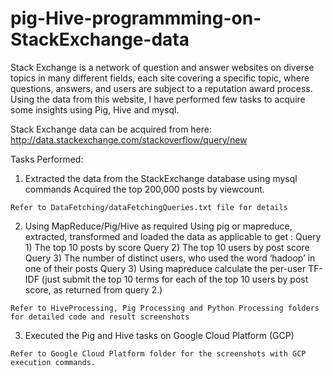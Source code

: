 # pig-Hive-programmming-on-StackExchange-data

Stack Exchange is a network of question and answer websites on diverse topics in many different fields, each site covering a specific topic, where questions, answers, and users are subject to a reputation award process. Using the data from this website, I have performed few tasks to acquire some insights using Pig, Hive and mysql.

Stack Exchange data can be acquired from here:
http://data.stackexchange.com/stackoverflow/query/new


Tasks Performed:

  1. Extracted the data from the StackExchange database using mysql commands
    Acquired the top 200,000 posts by viewcount. 
    
    Refer to DataFetching/dataFetchingQueries.txt file for details

  2. Using MapReduce/Pig/Hive as required
    Using pig or mapreduce, extracted, transformed and loaded the data as applicable to get : 
      Query 1) The top 10 posts by score
      Query 2) The top 10 users by post score
      Query 3) The number of distinct users, who used the word ‘hadoop’ in one of their posts
      Query 3) Using mapreduce calculate the per-user TF-IDF (just submit the top 10 terms for each of the top 10 users by                    post score, as returned from query 2.)
      
    Refer to HiveProcessing, Pig Processing and Python Processing folders for detailed code and result screenshots
      
  3. Executed the Pig and Hive tasks on Google Cloud Platform (GCP)

    Refer to Google Cloud Platform folder for the screenshots with GCP execution commands.
